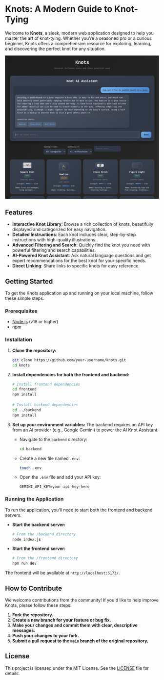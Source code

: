 # Knots: A Modern Guide to Knot-Tying

Welcome to **Knots**, a sleek, modern web application designed to help you master the art of knot-tying. Whether you're a seasoned pro or a curious beginner, Knots offers a comprehensive resource for exploring, learning, and discovering the perfect knot for any situation.

![Knots Application Screenshot](screenshot.jpg)

## Features

-   **Interactive Knot Library**: Browse a rich collection of knots, beautifully displayed and categorized for easy navigation.
-   **Detailed Instructions**: Each knot includes clear, step-by-step instructions with high-quality illustrations.
-   **Advanced Filtering and Search**: Quickly find the knot you need with powerful filtering and search capabilities.
-   **AI-Powered Knot Assistant**: Ask natural language questions and get expert recommendations for the best knot for your specific needs.
-   **Direct Linking**: Share links to specific knots for easy reference.

## Getting Started

To get the Knots application up and running on your local machine, follow these simple steps.

### Prerequisites

-   [Node.js](https://nodejs.org/) (v18 or higher)
-   [npm](https://www.npmjs.com/)

### Installation

1.  **Clone the repository:**
    ```bash
    git clone https://github.com/your-username/knots.git
    cd knots
    ```

2.  **Install dependencies for both the frontend and backend:**
    ```bash
    # Install frontend dependencies
    cd frontend
    npm install

    # Install backend dependencies
    cd ../backend
    npm install
    ```

3.  **Set up your environment variables:**
    The backend requires an API key from an AI provider (e.g., Google Gemini) to power the AI Knot Assistant.

    -   Navigate to the `backend` directory:
        ```bash
        cd backend
        ```
    -   Create a new file named `.env`:
        ```bash
        touch .env
        ```
    -   Open the `.env` file and add your API key:
        ```
        GEMINI_API_KEY=your-api-key-here
        ```

### Running the Application

To run the application, you'll need to start both the frontend and backend servers.

-   **Start the backend server:**
    ```bash
    # From the /backend directory
    node index.js
    ```

-   **Start the frontend server:**
    ```bash
    # From the /frontend directory
    npm run dev
    ```

The frontend will be available at `http://localhost:5173/`.

## How to Contribute

We welcome contributions from the community! If you'd like to help improve Knots, please follow these steps:

1.  **Fork the repository.**
2.  **Create a new branch for your feature or bug fix.**
3.  **Make your changes and commit them with clear, descriptive messages.**
4.  **Push your changes to your fork.**
5.  **Submit a pull request to the `main` branch of the original repository.**

## License

This project is licensed under the MIT License. See the [LICENSE](LICENSE) file for details.